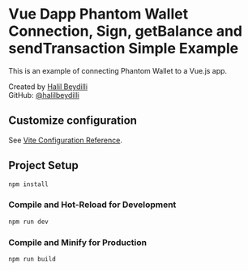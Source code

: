 # Vue Dapp Phantom Wallet Connection, Sign, getBalance and sendTransaction Simple Example

This is an example of connecting Phantom Wallet to a Vue.js app.

Created by [Halil Beydilli](https://x.com/BeydilliHalil)  
GitHub: [@halilbeydilli](https://github.com/halilbeydilli)


## Customize configuration

See [Vite Configuration Reference](https://vitejs.dev/config/).

## Project Setup

```sh
npm install
```

### Compile and Hot-Reload for Development

```sh
npm run dev
```

### Compile and Minify for Production

```sh
npm run build
```

